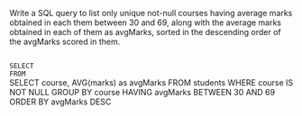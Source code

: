 Write a SQL query to list only unique not-null courses having average marks obtained in each them between 30 and 69, along with the average marks obtained in each of them as avgMarks, sorted in the descending order of the avgMarks scored in them.



<Editor lang="sql" dbName="students1.db" type="exercise">
<code>
SELECT
FROM
</code>

<solution>
SELECT course, AVG(marks) as avgMarks
FROM students
WHERE course IS NOT NULL
GROUP BY course
HAVING avgMarks BETWEEN 30 AND 69
ORDER BY avgMarks DESC
</solution>
</Editor>